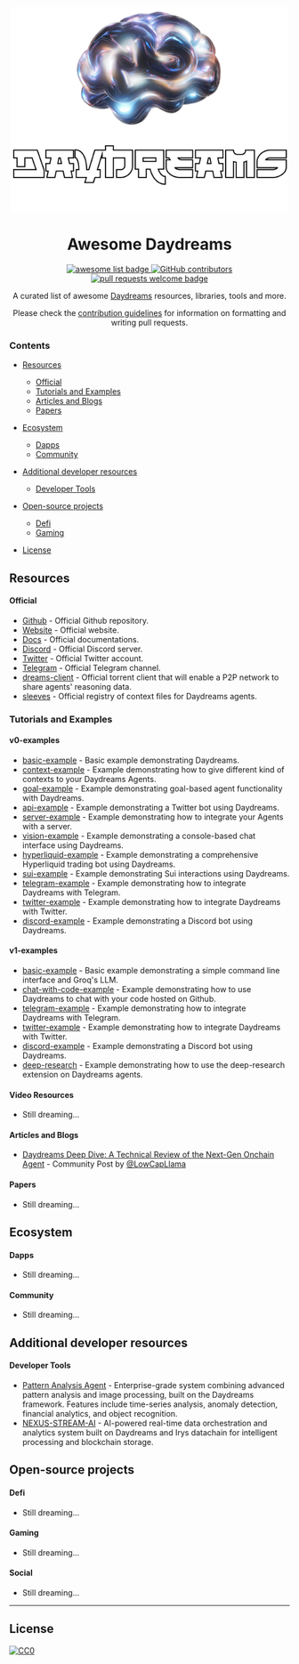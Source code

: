 <div align="center">
  <img alt="starknet logo" src="./assets/banner.png", width='500'>
  <h1 align="center">Awesome Daydreams</h1>
  <p align="center">
    <a href="https://github.com/sindresorhus/awesome">
      <img alt="awesome list badge" src="https://cdn.rawgit.com/sindresorhus/awesome/d7305f38d29fed78fa85652e3a63e154dd8e8829/media/badge.svg">
    </a>
    <a href="https://github.com/gakonst/awesome-starknet/graphs/contributors">
      <img alt="GitHub contributors" src="https://img.shields.io/github/contributors/wayzeek/awesome-daydreams">
    </a>
    <a href="http://makeapullrequest.com">
      <img alt="pull requests welcome badge" src="https://img.shields.io/badge/PRs-welcome-brightgreen.svg?style=flat">
    </a>
  </p>

  <p align="center">A curated list of awesome <a href="https://www.dreams.fun/">Daydreams</a> resources, libraries, tools and more.</p>

  <p align="center">Please check the <a href="CONTRIBUTING.md">contribution guidelines</a> for information on formatting and writing pull requests.</p>

</div>

### Contents

- [Resources](#resources)
  - [Official](#official)
  - [Tutorials and Examples](#tutorials-and-examples)
  - [Articles and Blogs](#articles-and-blogs)
  - [Papers](#papers)
- [Ecosystem](#ecosystem)
  - [Dapps](#dapps)
  - [Community](#community)
- [Additional developer resources](#additional-developer-resources)
  - [Developer Tools](#developer-tools)

- [Open-source projects](#open-source-projects)
  - [Defi](#defi)
  - [Gaming](#gaming)

- [License](#license)

## Resources

#### Official
- [Github](https://github.com/daydreamsai/daydreams/tree/main) - Official Github repository.
- [Website](https://www.dreams.fun/) - Official website.
- [Docs](https://docs.dreams.fun/) - Official documentations.
- [Discord](https://discord.com/invite/P8UUNGtHZs) - Official Discord server.
- [Twitter](https://x.com/daydreamsagents) - Official Twitter account.
- [Telegram](https://t.me/+kGzGMRvsQhY5Njg0) - Official Telegram channel.
- [dreams-client](https://github.com/daydreamsai/dreams-client) - Official torrent client that will enable a P2P network to share agents' reasoning data.
- [sleeves](https://github.com/daydreamsai/sleeves) - Official registry of context files for Daydreams agents.

### Tutorials and Examples

#### v0-examples
- [basic-example](https://github.com/daydreamsai/daydreams/blob/main/examples/v0/example-basic.ts) - Basic example demonstrating Daydreams.
- [context-example](https://github.com/daydreamsai/daydreams/blob/main/examples/v0/eternum-context.ts) - Example demonstrating how to give different kind of contexts to your Daydreams Agents.
- [goal-example](https://github.com/daydreamsai/daydreams/blob/main/examples/v0/example-goal.ts) - Example demonstrating goal-based agent functionality with Daydreams.
- [api-example](https://github.com/daydreamsai/daydreams/blob/main/examples/v0/example-api.ts) - Example demonstrating a Twitter bot using Daydreams.
- [server-example](https://github.com/daydreamsai/daydreams/blob/main/examples/v0/example-server.ts) - Example demonstrating how to integrate your Agents with a server.
- [vision-example](https://github.com/daydreamsai/daydreams/blob/main/examples/v0/example-vision.ts) - Example demonstrating a console-based chat interface using Daydreams.
- [hyperliquid-example](https://github.com/daydreamsai/daydreams/blob/main/examples/v0/example-hyperliquid.ts) - Example demonstrating a comprehensive Hyperliquid trading bot using Daydreams.
- [sui-example](https://github.com/daydreamsai/daydreams/blob/main/examples/v0/example-sui.ts) - Example demonstrating Sui interactions using Daydreams.
- [telegram-example](https://github.com/daydreamsai/daydreams/blob/main/examples/v0/example-telegram.ts) - Example demonstrating how to integrate Daydreams with Telegram.
- [twitter-example](https://github.com/daydreamsai/daydreams/blob/main/examples/v0/example-twitter.ts) - Example demonstrating how to integrate Daydreams with Twitter.
- [discord-example](https://github.com/daydreamsai/daydreams/blob/main/examples/v0/example-discord.ts) - Example demonstrating a Discord bot using Daydreams.

#### v1-examples
- [basic-example](https://github.com/daydreamsai/daydreams/blob/main/examples/v1/example-basic.ts) - Basic example demonstrating a simple command line interface and Groq's LLM.
- [chat-with-code-example](https://github.com/daydreamsai/daydreams/blob/main/examples/v1/example-chat-with-code.ts) - Example demonstrating how to use Daydreams to chat with your code hosted on Github.
- [telegram-example](https://github.com/daydreamsai/daydreams/blob/main/examples/v1/example-telegram.ts) - Example demonstrating how to integrate Daydreams with Telegram.
- [twitter-example](https://github.com/daydreamsai/daydreams/blob/main/examples/v1/example-twitter.ts) - Example demonstrating how to integrate Daydreams with Twitter.
- [discord-example](https://github.com/daydreamsai/daydreams/blob/main/examples/v1/example-discord.ts) - Example demonstrating a Discord bot using Daydreams.
- [deep-research](https://github.com/daydreamsai/daydreams/blob/main/examples/v1/deep-research/) - Example demonstrating how to use the deep-research extension on Daydreams agents.

#### Video Resources
- Still dreaming...

#### Articles and Blogs
- [Daydreams Deep Dive: A Technical Review of the Next-Gen Onchain Agent](https://dev.to/bruce_f98f32568eeb89017f9/daydreams-deep-dive-a-technical-review-of-the-next-gen-onchain-agent-4o61) - Community Post by [@LowCapLlama](https://x.com/LowCapLlama) 

#### Papers
- Still dreaming...

## Ecosystem

#### Dapps
- Still dreaming...

#### Community
- Still dreaming...

## Additional developer resources

#### Developer Tools
- [Pattern Analysis Agent](https://github.com/natefrog808/Pattern-Analysis-Agent) - Enterprise-grade system combining advanced pattern analysis and image processing, built on the Daydreams framework. Features include time-series analysis, anomaly detection, financial analytics, and object recognition.
- [NEXUS-STREAM-AI](https://github.com/natefrog808/NEXUS-STREAM-AI) - AI-powered real-time data orchestration and analytics system built on Daydreams and Irys datachain for intelligent processing and blockchain storage.

## Open-source projects

#### Defi
- Still dreaming...
#### Gaming
- Still dreaming...
#### Social
- Still dreaming...
---

## License

[![CC0](https://mirrors.creativecommons.org/presskit/buttons/88x31/svg/cc-zero.svg)](https://creativecommons.org/publicdomain/zero/1.0/)
